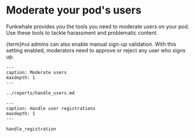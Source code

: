 # Moderate your pod's users

Funkwhale provides you the tools you need to moderate users on your pod. Use these tools to tackle harassment and problematic content.

{term}`Pod` admins can also enable manual sign-up validation. With this setting enabled, moderators need to approve or reject any user who signs up.

```{toctree}
---
caption: Moderate users
maxdepth: 1
---

../reports/handle_users.md

```

```{toctree}
---
caption: Handle user registrations
maxdepth: 1
---

handle_registration

```
